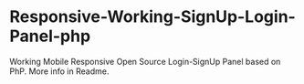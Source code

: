 # Responsive-Working-SignUp-Login-Panel-php
Working Mobile Responsive Open Source Login-SignUp Panel based on PhP. More info in Readme.
